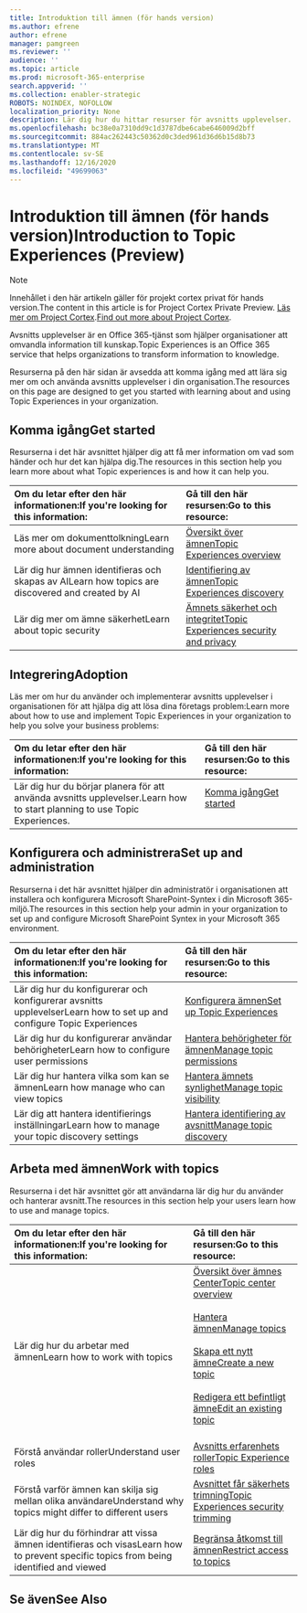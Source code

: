 ```yaml
---
title: Introduktion till ämnen (för hands version)
ms.author: efrene
author: efrene
manager: pamgreen
ms.reviewer: ''
audience: ''
ms.topic: article
ms.prod: microsoft-365-enterprise
search.appverid: ''
ms.collection: enabler-strategic
ROBOTS: NOINDEX, NOFOLLOW
localization_priority: None
description: Lär dig hur du hittar resurser för avsnitts upplevelser.
ms.openlocfilehash: bc38e0a7310dd9c1d3787dbe6cabe646009d2bff
ms.sourcegitcommit: 884ac262443c50362d0c3ded961d36d6b15d8b73
ms.translationtype: MT
ms.contentlocale: sv-SE
ms.lasthandoff: 12/16/2020
ms.locfileid: "49699063"
---
```

# <a name="introduction-to-topic-experiences-preview"></a><span data-ttu-id="aca16-103">Introduktion till ämnen (för hands version)</span><span class="sxs-lookup"><span data-stu-id="aca16-103">Introduction to Topic Experiences (Preview)</span></span>

> [!Note] 
> <span data-ttu-id="aca16-104">Innehållet i den här artikeln gäller för projekt cortex privat för hands version.</span><span class="sxs-lookup"><span data-stu-id="aca16-104">The content in this article is for Project Cortex Private Preview.</span></span> <span data-ttu-id="aca16-105">[Läs mer om Project Cortex](https://aka.ms/projectcortex).</span><span class="sxs-lookup"><span data-stu-id="aca16-105">[Find out more about Project Cortex](https://aka.ms/projectcortex).</span></span>

<span data-ttu-id="aca16-106">Avsnitts upplevelser är en Office 365-tjänst som hjälper organisationer att omvandla information till kunskap.</span><span class="sxs-lookup"><span data-stu-id="aca16-106">Topic Experiences is an Office 365 service that helps organizations to transform information to knowledge.</span></span>

<span data-ttu-id="aca16-107">Resurserna på den här sidan är avsedda att komma igång med att lära sig mer om och använda avsnitts upplevelser i din organisation.</span><span class="sxs-lookup"><span data-stu-id="aca16-107">The resources on this page are designed to get you started with learning about and using Topic Experiences in your organization.</span></span>

## <a name="get-started"></a><span data-ttu-id="aca16-108">Komma igång</span><span class="sxs-lookup"><span data-stu-id="aca16-108">Get started</span></span>

<span data-ttu-id="aca16-109">Resurserna i det här avsnittet hjälper dig att få mer information om vad som händer och hur det kan hjälpa dig.</span><span class="sxs-lookup"><span data-stu-id="aca16-109">The resources in this section help you learn more about what Topic experiences is and how it can help you.</span></span>

| <span data-ttu-id="aca16-110">Om du letar efter den här informationen:</span><span class="sxs-lookup"><span data-stu-id="aca16-110">If you're looking for this information:</span></span> | <span data-ttu-id="aca16-111">Gå till den här resursen:</span><span class="sxs-lookup"><span data-stu-id="aca16-111">Go to this resource:</span></span> |
|:-----|:-----|
|<span data-ttu-id="aca16-112">Läs mer om dokumenttolkning</span><span class="sxs-lookup"><span data-stu-id="aca16-112">Learn more about document understanding</span></span>|[<span data-ttu-id="aca16-113">Översikt över ämnen</span><span class="sxs-lookup"><span data-stu-id="aca16-113">Topic Experiences overview</span></span>](topic-experiences-overview.md)|
|<span data-ttu-id="aca16-114">Lär dig hur ämnen identifieras och skapas av AI</span><span class="sxs-lookup"><span data-stu-id="aca16-114">Learn how topics are discovered and created by AI</span></span>|[<span data-ttu-id="aca16-115">Identifiering av ämnen</span><span class="sxs-lookup"><span data-stu-id="aca16-115">Topic Experiences discovery</span></span>](topic-experiences-discovery.md)|
|<span data-ttu-id="aca16-116">Lär dig mer om ämne säkerhet</span><span class="sxs-lookup"><span data-stu-id="aca16-116">Learn about topic security</span></span>|[<span data-ttu-id="aca16-117">Ämnets säkerhet och integritet</span><span class="sxs-lookup"><span data-stu-id="aca16-117">Topic Experiences security and privacy</span></span>](topic-experiences-security-privacy.md)|


## <a name="adoption"></a><span data-ttu-id="aca16-118">Integrering</span><span class="sxs-lookup"><span data-stu-id="aca16-118">Adoption</span></span>

<span data-ttu-id="aca16-119">Läs mer om hur du använder och implementerar avsnitts upplevelser i organisationen för att hjälpa dig att lösa dina företags problem:</span><span class="sxs-lookup"><span data-stu-id="aca16-119">Learn more about how to use and implement Topic Experiences in your organization to help you solve your business problems:</span></span> 

| <span data-ttu-id="aca16-120">Om du letar efter den här informationen:</span><span class="sxs-lookup"><span data-stu-id="aca16-120">If you're looking for this information:</span></span> | <span data-ttu-id="aca16-121">Gå till den här resursen:</span><span class="sxs-lookup"><span data-stu-id="aca16-121">Go to this resource:</span></span> |
|:-----|:-----|
|<span data-ttu-id="aca16-122">Lär dig hur du börjar planera för att använda avsnitts upplevelser.</span><span class="sxs-lookup"><span data-stu-id="aca16-122">Learn how to start planning to use Topic Experiences.</span></span> |[<span data-ttu-id="aca16-123">Komma igång</span><span class="sxs-lookup"><span data-stu-id="aca16-123">Get started</span></span>](topics-adoption-getstarted.md)<br><br>|  

## <a name="set-up-and-administration"></a><span data-ttu-id="aca16-124">Konfigurera och administrera</span><span class="sxs-lookup"><span data-stu-id="aca16-124">Set up and administration</span></span>

<span data-ttu-id="aca16-125">Resurserna i det här avsnittet hjälper din administratör i organisationen att installera och konfigurera Microsoft SharePoint-Syntex i din Microsoft 365-miljö.</span><span class="sxs-lookup"><span data-stu-id="aca16-125">The resources in this section help your admin in your organization to set up and configure Microsoft SharePoint Syntex in your Microsoft 365 environment.</span></span>

| <span data-ttu-id="aca16-126">Om du letar efter den här informationen:</span><span class="sxs-lookup"><span data-stu-id="aca16-126">If you're looking for this information:</span></span> | <span data-ttu-id="aca16-127">Gå till den här resursen:</span><span class="sxs-lookup"><span data-stu-id="aca16-127">Go to this resource:</span></span> |
|:-----|:-----|
|<span data-ttu-id="aca16-128">Lär dig hur du konfigurerar och konfigurerar avsnitts upplevelser</span><span class="sxs-lookup"><span data-stu-id="aca16-128">Learn how to set up and configure Topic Experiences</span></span>|[<span data-ttu-id="aca16-129">Konfigurera ämnen</span><span class="sxs-lookup"><span data-stu-id="aca16-129">Set up Topic Experiences</span></span>](set-up-topic-experiences.md)|
|<span data-ttu-id="aca16-130">Lär dig hur du konfigurerar användar behörigheter</span><span class="sxs-lookup"><span data-stu-id="aca16-130">Learn how to configure user permissions</span></span>|[<span data-ttu-id="aca16-131">Hantera behörigheter för ämnen</span><span class="sxs-lookup"><span data-stu-id="aca16-131">Manage topic permissions</span></span>](topic-experiences-user-permissions.md)|
|<span data-ttu-id="aca16-132">Lär dig hur hantera vilka som kan se ämnen</span><span class="sxs-lookup"><span data-stu-id="aca16-132">Learn how manage who can view topics</span></span>|[<span data-ttu-id="aca16-133">Hantera ämnets synlighet</span><span class="sxs-lookup"><span data-stu-id="aca16-133">Manage topic visibility</span></span>](topic-experiences-knowledge-rules.md)|
|<span data-ttu-id="aca16-134">Lär dig att hantera identifierings inställningar</span><span class="sxs-lookup"><span data-stu-id="aca16-134">Learn how to manage your topic discovery settings</span></span>|[<span data-ttu-id="aca16-135">Hantera identifiering av avsnitt</span><span class="sxs-lookup"><span data-stu-id="aca16-135">Manage topic discovery</span></span>](topic-experiences-discovery.md)|

## <a name="work-with-topics"></a><span data-ttu-id="aca16-136">Arbeta med ämnen</span><span class="sxs-lookup"><span data-stu-id="aca16-136">Work with topics</span></span>

<span data-ttu-id="aca16-137">Resurserna i det här avsnittet gör att användarna lär dig hur du använder och hanterar avsnitt.</span><span class="sxs-lookup"><span data-stu-id="aca16-137">The resources in this section help your users learn how to use and manage topics.</span></span>

| <span data-ttu-id="aca16-138">Om du letar efter den här informationen:</span><span class="sxs-lookup"><span data-stu-id="aca16-138">If you're looking for this information:</span></span> | <span data-ttu-id="aca16-139">Gå till den här resursen:</span><span class="sxs-lookup"><span data-stu-id="aca16-139">Go to this resource:</span></span> |
|:-----|:-----|
|<span data-ttu-id="aca16-140">Lär dig hur du arbetar med ämnen</span><span class="sxs-lookup"><span data-stu-id="aca16-140">Learn how to work with topics</span></span>|[<span data-ttu-id="aca16-141">Översikt över ämnes Center</span><span class="sxs-lookup"><span data-stu-id="aca16-141">Topic center overview</span></span>](topic-center-overview.md)<br><br>[<span data-ttu-id="aca16-142">Hantera ämnen</span><span class="sxs-lookup"><span data-stu-id="aca16-142">Manage topics</span></span>](manage-topics.md)<br><br>[<span data-ttu-id="aca16-143">Skapa ett nytt ämne</span><span class="sxs-lookup"><span data-stu-id="aca16-143">Create a new topic</span></span>](create-a-topic.md)<br><br>[<span data-ttu-id="aca16-144">Redigera ett befintligt ämne</span><span class="sxs-lookup"><span data-stu-id="aca16-144">Edit an existing topic</span></span>](edit-a-topic.md)<br><br>|
|<span data-ttu-id="aca16-145">Förstå användar roller</span><span class="sxs-lookup"><span data-stu-id="aca16-145">Understand user roles</span></span>|[<span data-ttu-id="aca16-146">Avsnitts erfarenhets roller</span><span class="sxs-lookup"><span data-stu-id="aca16-146">Topic Experience roles</span></span>](topic-experiences-roles.md)|
|<span data-ttu-id="aca16-147">Förstå varför ämnen kan skilja sig mellan olika användare</span><span class="sxs-lookup"><span data-stu-id="aca16-147">Understand why topics might differ to different users</span></span>|[<span data-ttu-id="aca16-148">Avsnittet får säkerhets trimning</span><span class="sxs-lookup"><span data-stu-id="aca16-148">Topic Experiences security trimming</span></span>](topic-experiences-security-trimming.md)|
|<span data-ttu-id="aca16-149">Lär dig hur du förhindrar att vissa ämnen identifieras och visas</span><span class="sxs-lookup"><span data-stu-id="aca16-149">Learn how to prevent specific topics from being identified and viewed</span></span>|[<span data-ttu-id="aca16-150">Begränsa åtkomst till ämnen</span><span class="sxs-lookup"><span data-stu-id="aca16-150">Restrict access to topics</span></span>](restrict-access-to-topics.md)|



## <a name="see-also"></a><span data-ttu-id="aca16-151">Se även</span><span class="sxs-lookup"><span data-stu-id="aca16-151">See Also</span></span>
